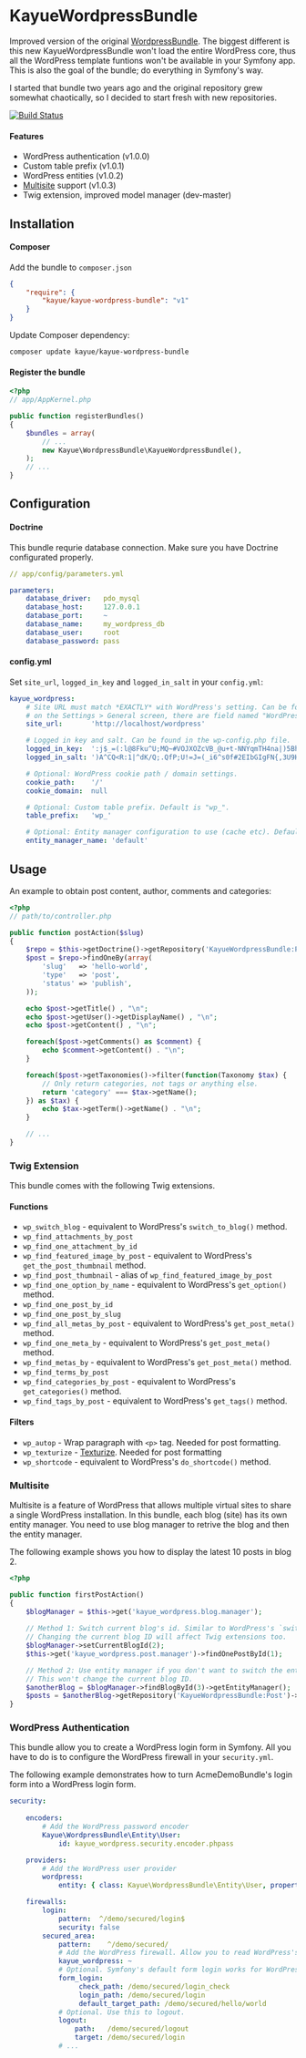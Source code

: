 # KayueWordpressBundle

Improved version of the original [WordpressBundle](https://github.com/kayue/WordpressBundle). The biggest different is this new KayueWordpressBundle won't load the entire WordPress core, thus all the WordPress template funtions won't be available in your Symfony app. This is also the goal of the bundle; do everything in Symfony's way.

I started that bundle two years ago and the original repository grew somewhat chaotically, so I decided to start fresh with new repositories.

[![Build Status](https://travis-ci.org/kayue/KayueWordpressBundle.png?branch=master)](https://travis-ci.org/kayue/KayueWordpressBundle)

#### Features

* WordPress authentication (v1.0.0)
* Custom table prefix (v1.0.1)
* WordPress entities (v1.0.2)
* [Multisite](http://codex.wordpress.org/Create_A_Network) support (v1.0.3)
* Twig extension, improved model manager (dev-master)

## Installation

#### Composer

Add the bundle to `composer.json`

```json
{
    "require": {
        "kayue/kayue-wordpress-bundle": "v1"
    }
}
```

Update Composer dependency:

```
composer update kayue/kayue-wordpress-bundle
```

#### Register the bundle

```php
<?php
// app/AppKernel.php

public function registerBundles()
{
    $bundles = array(
        // ...
        new Kayue\WordpressBundle\KayueWordpressBundle(),
    );
    // ...
}
```

## Configuration

#### Doctrine

This bundle requrie database connection. Make sure you have Doctrine configurated properly.

```yaml
// app/config/parameters.yml

parameters:
    database_driver:   pdo_mysql
    database_host:     127.0.0.1
    database_port:     ~
    database_name:     my_wordpress_db
    database_user:     root
    database_password: pass
```

#### config.yml

Set `site_url`, `logged_in_key` and `logged_in_salt` in your `config.yml`:

```yaml
kayue_wordpress:
    # Site URL must match *EXACTLY* with WordPress's setting. Can be found
    # on the Settings > General screen, there are field named "WordPress Address"
    site_url:       'http://localhost/wordpress'

    # Logged in key and salt. Can be found in the wp-config.php file.
    logged_in_key:  ':j$_=(:l@8Fku^U;MQ~#VOJXOZcVB_@u+t-NNYqmTH4na|)5Bhs1|tF1IA|>tz*E'
    logged_in_salt: ')A^CQ<R:1|^dK/Q;.QfP;U!=J=(_i6^s0f#2EIbGIgFN{,3U9H$q|o/sJfWF`NRM'

    # Optional: WordPress cookie path / domain settings.
    cookie_path:    '/'
    cookie_domain:  null

    # Optional: Custom table prefix. Default is "wp_".
    table_prefix:   'wp_'

    # Optional: Entity manager configuration to use (cache etc). Default is 'default'.
    entity_manager_name: 'default'
```

## Usage

An example to obtain post content, author, comments and categories:

```php
<?php
// path/to/controller.php

public function postAction($slug)
{
    $repo = $this->getDoctrine()->getRepository('KayueWordpressBundle:Post');
    $post = $repo->findOneBy(array(
        'slug'   => 'hello-world',
        'type'   => 'post',
        'status' => 'publish',
    ));

    echo $post->getTitle() , "\n";
    echo $post->getUser()->getDisplayName() , "\n";
    echo $post->getContent() , "\n";

    foreach($post->getComments() as $comment) {
        echo $comment->getContent() . "\n";
    }

    foreach($post->getTaxonomies()->filter(function(Taxonomy $tax) {
        // Only return categories, not tags or anything else.
        return 'category' === $tax->getName();
    }) as $tax) {
        echo $tax->getTerm()->getName() . "\n";
    }

    // ...
}
```

### Twig Extension

This bundle comes with the following Twig extensions.

#### Functions

* `wp_switch_blog` - equivalent to WordPress's `switch_to_blog()` method.
* `wp_find_attachments_by_post`
* `wp_find_one_attachment_by_id`
* `wp_find_featured_image_by_post` - equivalent to WordPress's `get_the_post_thumbnail` method.
* `wp_find_post_thumbnail` - alias of `wp_find_featured_image_by_post`
* `wp_find_one_option_by_name` - equivalent to WordPress's `get_option()` method.
* `wp_find_one_post_by_id`
* `wp_find_one_post_by_slug`
* `wp_find_all_metas_by_post` - equivalent to WordPress's `get_post_meta()` method.
* `wp_find_one_meta_by` - equivalent to WordPress's `get_post_meta()` method.
* `wp_find_metas_by` - equivalent to WordPress's `get_post_meta()` method.
* `wp_find_terms_by_post`
* `wp_find_categories_by_post` - equivalent to WordPress's `get_categories()` method.
* `wp_find_tags_by_post` - equivalent to WordPress's `get_tags()` method.

#### Filters

* `wp_autop` - Wrap paragraph with `<p>` tag. Needed for post formatting.
* `wp_texturize` - [Texturize](http://codex.wordpress.org/How_WordPress_Processes_Post_Content#Texturize). Needed for post formatting
* `wp_shortcode` - equivalent to WordPress's `do_shortcode()` method.

### Multisite

Multisite is a feature of WordPress that allows multiple virtual sites to share a single WordPress installation. In this bundle, each blog (site) has its own entity manager. You need to use blog manager to retrive the blog and then the entity manager.

The following example shows you how to display the latest 10 posts in blog 2.

```php
<?php

public function firstPostAction()
{
    $blogManager = $this->get('kayue_wordpress.blog.manager');
    
    // Method 1: Switch current blog's id. Similar to WordPress's `switch_to_blog()` method.
    // Changing the current blog ID will affect Twig extensions too.
    $blogManager->setCurrentBlogId(2);
    $this->get('kayue_wordpress.post.manager')->findOnePostById(1);

    // Method 2: Use entity manager if you don't want to switch the entire blog.
    // This won't change the current blog ID.
    $anotherBlog = $blogManager->findBlogById(3)->getEntityManager();
    $posts = $anotherBlog->getRepository('KayueWordpressBundle:Post')->findOneById(1);
}
```

### WordPress Authentication 

This bundle allow you to create a WordPress login form in Symfony. All you have to do is to configure the WordPress firewall in your `security.yml`.

The following example demonstrates how to turn AcmeDemoBundle's login form into a WordPress login form.

```yaml
security:
    
    encoders:
        # Add the WordPress password encoder
        Kayue\WordpressBundle\Entity\User:
            id: kayue_wordpress.security.encoder.phpass

    providers:
        # Add the WordPress user provider
        wordpress:
            entity: { class: Kayue\WordpressBundle\Entity\User, property: username }

    firewalls:
        login:
            pattern:  ^/demo/secured/login$
            security: false
        secured_area:
            pattern:    ^/demo/secured/
            # Add the WordPress firewall. Allow you to read WordPress's login state in Symfony app.
            kayue_wordpress: ~
            # Optional. Symfony's default form login works for WordPress user too.
            form_login:
                 check_path: /demo/secured/login_check
                 login_path: /demo/secured/login
                 default_target_path: /demo/secured/hello/world
            # Optional. Use this to logout.
            logout:
                path:   /demo/secured/logout
                target: /demo/secured/login
            # ...
```
